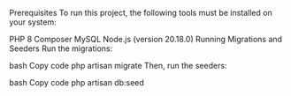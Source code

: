 Prerequisites
To run this project, the following tools must be installed on your system:

PHP 8
Composer
MySQL
Node.js (version 20.18.0)
Running Migrations and Seeders
Run the migrations:

bash
Copy code
php artisan migrate
Then, run the seeders:

bash
Copy code
php artisan db:seed





